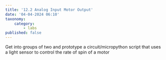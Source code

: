 ```yaml
---
title: '12.2 Analog Input Motor Output'
date: '04-04-2024 06:10'
taxonomy:
    category:
        - labs
published: false
---
```


Get into groups of two and prototype a circuit/micropython script that uses a light sensor to control the rate of spin of a motor

